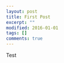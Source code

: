 ```yaml
---
layout: post
title: First Post
excerpt: ""
modified: 2016-01-01
tags: []
comments: true
---
```


Test
